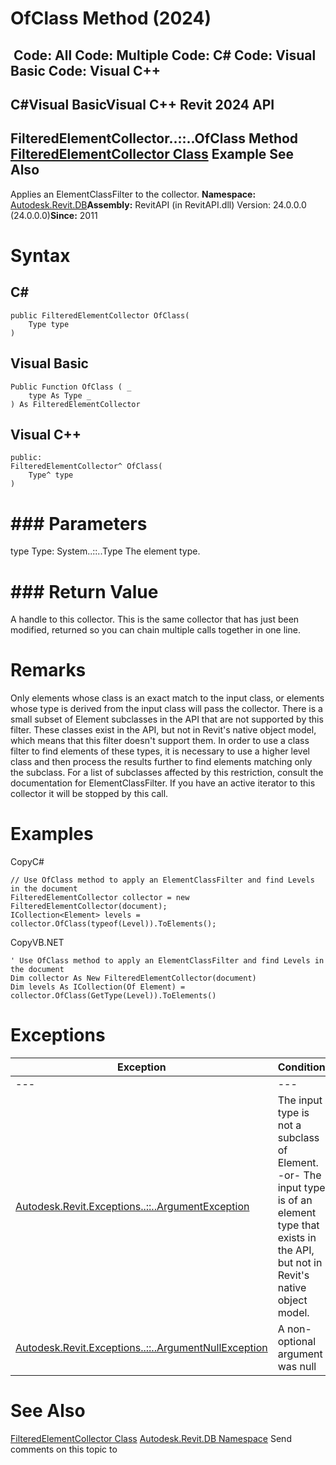 # OfClass Method (2024)

﻿
 Code: All Code: Multiple Code: C# Code: Visual Basic Code: Visual C++   
---  
C#Visual BasicVisual C++
Revit 2024 API  
---  
FilteredElementCollector..::..OfClass Method   
[FilteredElementCollector Class](263cf06b-98be-6f91-c4da-fb47d01688f3.md "FilteredElementCollector Class") Example See Also  
---  
Applies an ElementClassFilter to the collector. 
**Namespace:** [Autodesk.Revit.DB](87546ba7-461b-c646-cbb1-2cb8f5bff8b2.md "Autodesk.Revit.DB Namespace")**Assembly:** RevitAPI (in RevitAPI.dll) Version: 24.0.0.0 (24.0.0.0)**Since:** 2011 
# Syntax
C#  
---  
```text
public FilteredElementCollector OfClass(
	Type type
)
```
  
Visual Basic  
---  
```text
Public Function OfClass ( _
	type As Type _
) As FilteredElementCollector
```
  
Visual C++  
---  
```text
public:
FilteredElementCollector^ OfClass(
	Type^ type
)
```
  
# ### Parameters
type
    Type: System..::..Type The element type. 
# ### Return Value
A handle to this collector. This is the same collector that has just been modified, returned so you can chain multiple calls together in one line. 
# Remarks
Only elements whose class is an exact match to the input class, or elements whose type is derived from the input class will pass the collector. 
There is a small subset of Element subclasses in the API that are not supported by this filter. These classes exist in the API, but not in Revit's native object model, which means that this filter doesn't support them. In order to use a class filter to find elements of these types, it is necessary to use a higher level class and then process the results further to find elements matching only the subclass. For a list of subclasses affected by this restriction, consult the documentation for ElementClassFilter. 
If you have an active iterator to this collector it will be stopped by this call.
# Examples
CopyC#
```text
// Use OfClass method to apply an ElementClassFilter and find Levels in the document
FilteredElementCollector collector = new FilteredElementCollector(document);
ICollection<Element> levels = collector.OfClass(typeof(Level)).ToElements();
```

CopyVB.NET
```text
' Use OfClass method to apply an ElementClassFilter and find Levels in the document
Dim collector As New FilteredElementCollector(document)
Dim levels As ICollection(Of Element) = collector.OfClass(GetType(Level)).ToElements()
```

# Exceptions
| Exception | Condition |
| --- | --- |
| --- | --- |
| [Autodesk.Revit.Exceptions..::..ArgumentException](2e6e4206-97a8-dd4b-df5d-4269f4bb6088.md "ArgumentException Class") | The input type is not a subclass of Element. -or- The input type is of an element type that exists in the API, but not in Revit's native object model. |
| [Autodesk.Revit.Exceptions..::..ArgumentNullException](631e1424-60f4-929b-4e52-dda9dcd26316.md "ArgumentNullException Class") | A non-optional argument was null |

# See Also
[FilteredElementCollector Class](263cf06b-98be-6f91-c4da-fb47d01688f3.md "FilteredElementCollector Class")
[Autodesk.Revit.DB Namespace](87546ba7-461b-c646-cbb1-2cb8f5bff8b2.md "Autodesk.Revit.DB Namespace")
Send comments on this topic to 